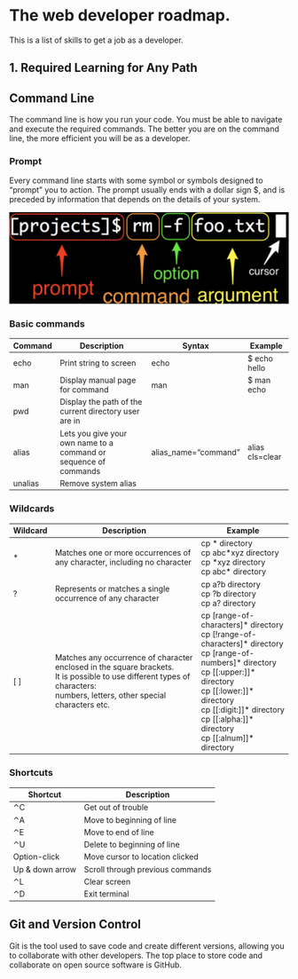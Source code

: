 # The web developer roadmap.
This is a list of skills to get a job as a developer.

## 1. Required Learning for Any Path
## Command Line
The command line is how you run your code. You must be able to navigate and execute the required commands. The better you are on the command line, the more efficient you will be as a developer.
### Prompt
Every command line starts with some symbol or symbols designed to “prompt” you to action. The prompt usually ends with a dollar sign $, and is preceded by information that depends on the details of your system.

![](images/command-line.png)

### Basic commands

| Command | Description | Syntax | Example |
| ------- | ----------- | ------ | ------- |
| echo | Print string to screen | echo <string> | $ echo hello |
| man  | Display manual page for command | man <command> | $ man echo |
| pwd | Display the path of the current directory user are in |
| alias | Lets you give your own name to a command or sequence of commands | alias_name=“command” | alias cls=clear |
| unalias | Remove system alias |
  
### Wildcards

| Wildcard | Description | Example |
| -------- | ----------- | ------- |
| &ast; | Matches one or more occurrences of any character, including no character | cp &ast; directory <br> cp abc*xyz directory <br> cp &ast;xyz directory <br> cp abc&ast; directory  |
| ? | Represents or matches a single occurrence of any character | cp a?b directory <br> cp ?b directory <br> cp a? directory |
| [ ] | Matches any occurrence of character enclosed in the square brackets. <br> It is possible to use different types of characters:<br> numbers, letters, other special characters etc. | cp [range-of-characters]* directory <br> cp [!range-of-characters]* directory <br> cp [range-of-numbers]* directory <br> cp [[:upper:]]* directory <br> cp [[:lower:]]* directory <br> cp [[:digit:]]* directory <br> cp [[:alpha:]]* directory <br> cp [[:alnum]]* directory |
  
### Shortcuts

| Shortcut | Description |
| -------- | ----------- |
| ⌃C | Get out of trouble |
| ⌃A | Move to beginning of line |
| ⌃E | Move to end of line |
| ⌃U | Delete to beginning of line |
| Option-click | Move cursor to location clicked |
| Up & down arrow | Scroll through previous commands |
| ⌃L | Clear screen |
| ⌃D | Exit terminal |

## Git and Version Control
Git is the tool used to save code and create different versions, allowing you to collaborate with other developers. The top place to store code and collaborate on open source software is GitHub.
